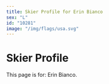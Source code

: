 ```yaml
---
title: Skier Profile for Erin Bianco
sex: "L"
id: "10281"
image: "/img/flags/usa.svg" 
---
```


# Skier Profile

This page is for: Erin Bianco.
    